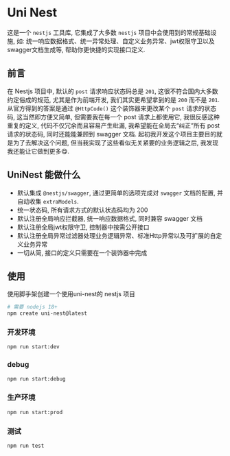 # Uni Nest

这是一个 `nestjs` 工具库, 它集成了大多数 `nestjs` 项目中会使用到的常规基础设施, 如: 统一响应数据格式、统一异常处理、自定义业务异常、jwt权限守卫以及swagger文档生成等, 帮助你更快捷的实现接口定义.

## 前言

在 Nestjs 项目中, 默认的 `post` 请求响应状态码总是 `201`, 这很不符合国内大多数约定俗成的规范, 尤其是作为前端开发, 我们其实更希望拿到的是 `200` 而不是 `201`. 从官方得到的答案是通过 `@HttpCode()` 这个装饰器来更改某个 `post` 请求的状态码, 这当然即方便又简单, 但需要我在每一个 post 请求上都使用它, 我很反感这种重复的定义, 代码不仅冗余而且容易产生纰漏, 我希望能在全局去“纠正”所有 post 请求的状态码, 同时还能能兼顾到 swagger 文档. 起初我开发这个项目主要目的就是为了去解决这个问题, 但当我实现了这些看似无关紧要的业务逻辑之后, 我发现我还能让它做到更多😋.

## UniNest 能做什么

- 默认集成 `@nestjs/swagger`, 通过更简单的选项完成对 `swagger` 文档的配置, 并自动收集 `extraModels`.
- 统一状态码, 所有请求方式的默认状态码均为 200
- 默认注册全局响应拦截器, 统一响应数据格式, 同时兼容 swagger 文档
- 默认注册全局jwt权限守卫, 控制器中按需公开接口
- 默认注册全局异常过滤器处理业务逻辑异常、标准Http异常以及可扩展的自定义业务异常
- 一切从简, 接口的定义只需要在一个装饰器中完成

## 使用

使用脚手架创建一个使用uni-nest的 nestjs 项目

```sh
# 需要 nodejs 18+
npm create uni-nest@latest
```

### 开发环境

```sh
npm run start:dev
```

### debug

```sh
npm run start:debug
```

### 生产环境

```sh
npm run start:prod
```

### 测试

```sh
npm run test
```
